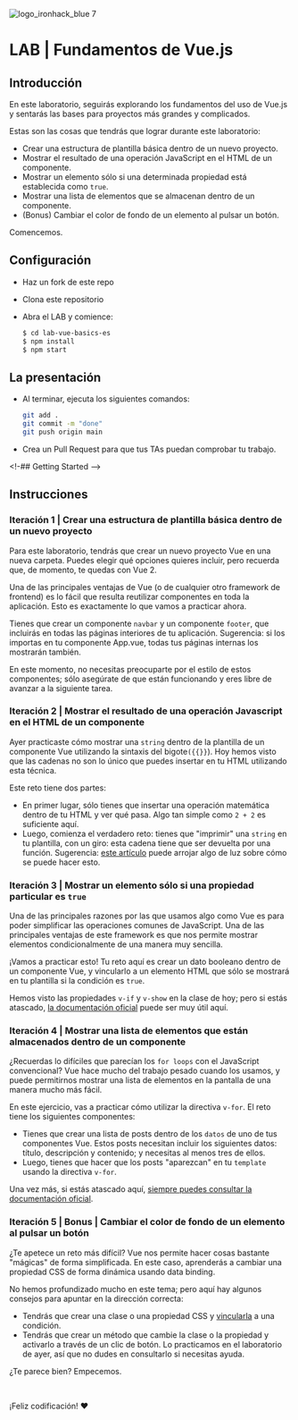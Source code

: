 ![logo_ironhack_blue 7](https://user-images.githubusercontent.com/23629340/40541063-a07a0a8a-601a-11e8-91b5-2f13e4e6b441.png)

# LAB | Fundamentos de Vue.js

## Introducción

En este laboratorio, seguirás explorando los fundamentos del uso de Vue.js y sentarás las bases para proyectos más grandes y complicados.

Estas son las cosas que tendrás que lograr durante este laboratorio:

- Crear una estructura de plantilla básica dentro de un nuevo proyecto.
- Mostrar el resultado de una operación JavaScript en el HTML de un componente.
- Mostrar un elemento sólo si una determinada propiedad está establecida como `true`.
- Mostrar una lista de elementos que se almacenan dentro de un componente.
- (Bonus) Cambiar el color de fondo de un elemento al pulsar un botón.

Comencemos.

## Configuración

- Haz un fork de este repo
- Clona este repositorio
- Abra el LAB y comience:

  ```bash
  $ cd lab-vue-basics-es
  $ npm install
  $ npm start
  ```

## La presentación

- Al terminar, ejecuta los siguientes comandos:


  ```bash
  git add .
  git commit -m "done"
  git push origin main
  ```

- Crea un Pull Request para que tus TAs puedan comprobar tu trabajo.

<!-## Getting Started -->

## Instrucciones

### Iteración 1 | Crear una estructura de plantilla básica dentro de un nuevo proyecto

Para este laboratorio, tendrás que crear un nuevo proyecto Vue en una nueva carpeta. Puedes elegir qué opciones quieres incluir, pero recuerda que, de momento, te quedas con Vue 2.

Una de las principales ventajas de Vue (o de cualquier otro framework de frontend) es lo fácil que resulta reutilizar componentes en toda la aplicación. Esto es exactamente lo que vamos a practicar ahora.

Tienes que crear un componente `navbar` y un componente `footer`, que incluirás en todas las páginas interiores de tu aplicación. Sugerencia: si los importas en tu componente App.vue, todas tus páginas internas los mostrarán también.

En este momento, no necesitas preocuparte por el estilo de estos componentes; sólo asegúrate de que están funcionando y eres libre de avanzar a la siguiente tarea.

### Iteración 2 | Mostrar el resultado de una operación Javascript en el HTML de un componente

Ayer practicaste cómo mostrar una `string` dentro de la plantilla de un componente Vue utilizando la sintaxis del bigote`({{}}`). Hoy hemos visto que las cadenas no son lo único que puedes insertar en tu HTML utilizando esta técnica.

Este reto tiene dos partes:

- En primer lugar, sólo tienes que insertar una operación matemática dentro de tu HTML y ver qué pasa. Algo tan simple como `2 + 2` es suficiente aquí.
- Luego, comienza el verdadero reto: tienes que "imprimir" una `string` en tu plantilla, con un giro: esta cadena tiene que ser devuelta por una función. Sugerencia: [este artículo](https://lavalite.org/blog/created-and-mountedin-vuejs) puede arrojar algo de luz sobre cómo se puede hacer esto.

### Iteración 3 | Mostrar un elemento sólo si una propiedad particular es `true`

Una de las principales razones por las que usamos algo como Vue es para poder simplificar las operaciones comunes de JavaScript. Una de las principales ventajas de este framework es que nos permite mostrar elementos condicionalmente de una manera muy sencilla.

¡Vamos a practicar esto! Tu reto aquí es crear un dato booleano dentro de un componente Vue, y vincularlo a un elemento HTML que sólo se mostrará en tu plantilla si la condición es `true`.

Hemos visto las propiedades `v-if` y `v-show` en la clase de hoy; pero si estás atascado, [la documentación oficial](https://v2.vuejs.org/v2/guide/conditional.html) puede ser muy útil aquí.

### Iteración 4 | Mostrar una lista de elementos que están almacenados dentro de un componente

¿Recuerdas lo difíciles que parecían los `for loops` con el JavaScript convencional? Vue hace mucho del trabajo pesado cuando los usamos, y puede permitirnos mostrar una lista de elementos en la pantalla de una manera mucho más fácil.

En este ejercicio, vas a practicar cómo utilizar la directiva `v-for`. El reto tiene los siguientes componentes:

- Tienes que crear una lista de posts dentro de los `datos` de uno de tus componentes Vue. Estos posts necesitan incluir los siguientes datos: título, descripción y contenido; y necesitas al menos tres de ellos.
- Luego, tienes que hacer que los posts "aparezcan" en tu `template` usando la directiva `v-for`.

Una vez más, si estás atascado aquí, [siempre puedes consultar la documentación oficial](https://v2.vuejs.org/v2/guide/list.html).

### Iteración 5 | Bonus | Cambiar el color de fondo de un elemento al pulsar un botón

¿Te apetece un reto más difícil? Vue nos permite hacer cosas bastante "mágicas" de forma simplificada. En este caso, aprenderás a cambiar una propiedad CSS de forma dinámica usando data binding.

No hemos profundizado mucho en este tema; pero aquí hay algunos consejos para apuntar en la dirección correcta:

- Tendrás que crear una clase o una propiedad CSS y [vincularla](https://v1.vuejs.org/guide/syntax.html) a una condición.
- Tendrás que crear un método que cambie la clase o la propiedad y activarlo a través de un clic de botón. Lo practicamos en el laboratorio de ayer, así que no dudes en consultarlo si necesitas ayuda.

¿Te parece bien? Empecemos.

<br/>

¡Feliz codificación! :heart: